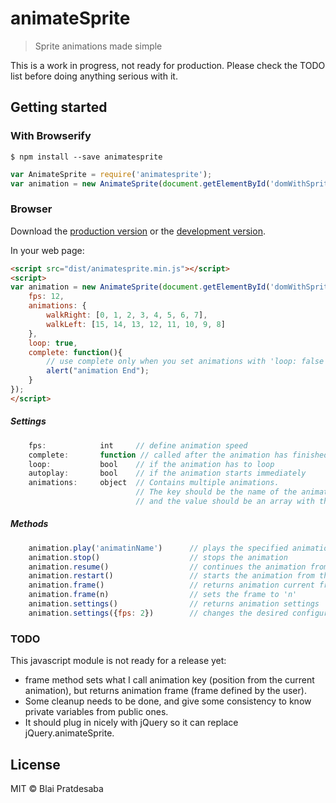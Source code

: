 # animateSprite

> Sprite animations made simple

This is a work in progress, not ready for production. Please check the TODO list before doing anything serious with it.

## Getting started

### With Browserify

```
$ npm install --save animatesprite
```

```js
var AnimateSprite = require('animatesprite');
var animation = new AnimateSprite(document.getElementById('domWithSprite'));
```

### Browser

Download the [production version][min] or the [development version][max].

[min]: https://raw.github.com/blaiprat/animatesprite/master/dist/animatesprite.min.js
[max]: https://raw.github.com/blaiprat/animatesprite/master/dist/animatesprite.js

In your web page:

```html
<script src="dist/animatesprite.min.js"></script>
<script>
var animation = new AnimateSprite(document.getElementById('domWithSprite'), {
    fps: 12,
    animations: {
        walkRight: [0, 1, 2, 3, 4, 5, 6, 7],
        walkLeft: [15, 14, 13, 12, 11, 10, 9, 8]
    },
    loop: true,
    complete: function(){
        // use complete only when you set animations with 'loop: false'
        alert("animation End");
    }
});
</script>
```

##### Settings
```javascript
    fps:            int     // define animation speed
    complete:       function // called after the animation has finished (not called if loop is set to true)
    loop:           bool    // if the animation has to loop
    autoplay:       bool    // if the animation starts immediately
    animations:     object  // Contains multiple animations.
                            // The key should be the name of the animation,
                            // and the value should be an array with the frames.
```

##### Methods
```javascript
    animation.play('animatinName')      // plays the specified animation
    animation.stop()                    // stops the animation
    animation.resume()                  // continues the animation from the point where it was stopped
    animation.restart()                 // starts the animation from the beginning
    animation.frame()                   // returns animation current frame
    animation.frame(n)                  // sets the frame to 'n'
    animation.settings()                // returns animation settings
    animation.settings({fps: 2})        // changes the desired configuration key
```


### TODO
This javascript module is not ready for a release yet:

- frame method sets what I call animation key (position from the current animation), but returns animation frame (frame defined by the user).
- Some cleanup needs to be done, and give some consistency to know private variables from public ones.
- It should plug in nicely with jQuery so it can replace jQuery.animateSprite.

## License

MIT © Blai Pratdesaba
